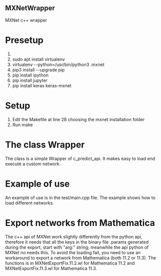 ## MXNetWrapper
MXNet c++ wrapper

# Presetup
1.
2. sudo apt install virtualenv
3. virtualenv --python=/usr/bin/python3 .mxnet
4. pip3 install --upgrade pip
5. pip install ipython
6. pip install jupyter
7. pip install keras keras-mxnet

# Setup
1. Edit the Makefile at line 28 choosing the mxnet installation folder
2. Run make

# The class Wrapper
The class is a simple Wrapper of c_predict_api.
It makes easy to load end execute a custom network.

# Example of use
An example of use is in the test/main.cpp file.
The example shows how to load different networks.

# Export networks from Mathematica
The c++ api of MXNet work slightly differently from the python api,
therefore it needs that all the keys in the binary file .params generated during the export,
start with "arg:" string; meanwhile the api python of MXNet no needs this.
To avoid the loading fail, you need to use an workaround to export a network from
Mathematica (both 11.2 or 11.3). The functions is in MXNetExportFix.11.2.wl for Mathematica 11.2
and MXNetExportFix.11.3.wl for Mathematica 11.3.
